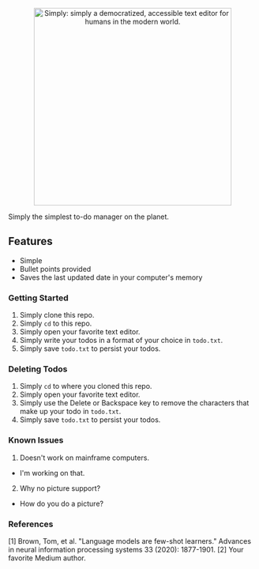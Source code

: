 <p align="center">
    <img src="https://i.ibb.co/K2hfpHs/simply.png" alt="Simply: simply a democratized, accessible text editor for humans in the modern world." width="400" />
</p>

Simply the simplest to-do manager on the planet.

## Features
- Simple
- Bullet points provided
- Saves the last updated date in your computer's memory

### Getting Started
1. Simply clone this repo.
2. Simply `cd` to this repo.
3. Simply open your favorite text editor.
4. Simply write your todos in a format of your choice in `todo.txt`.
5. Simply save `todo.txt` to persist your todos.

### Deleting Todos
1. Simply `cd` to where you cloned this repo.
2. Simply open your favorite text editor.
3. Simply use the Delete or Backspace key to remove the characters that make up your todo in `todo.txt`.
4. Simply save `todo.txt` to persist your todos.

### Known Issues
1. Doesn't work on mainframe computers.
  - I'm working on that.
2. Why no picture support?
  - How do you do a picture?

### References
[1] Brown, Tom, et al. "Language models are few-shot learners." Advances in neural information processing systems 33 (2020): 1877-1901.
[2] Your favorite Medium author.
